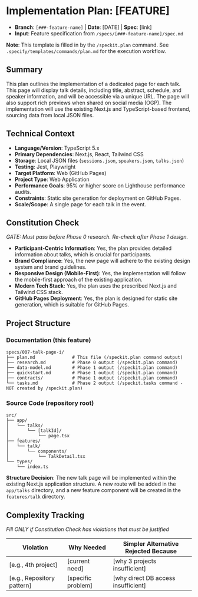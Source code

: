 # Implementation Plan: [FEATURE]

- **Branch**: `[###-feature-name]` | **Date**: [DATE] | **Spec**: [link]
- **Input**: Feature specification from `/specs/[###-feature-name]/spec.md`

**Note**: This template is filled in by the `/speckit.plan` command. See `.specify/templates/commands/plan.md` for the execution workflow.

## Summary

This plan outlines the implementation of a dedicated page for each talk. This page will display talk details, including title, abstract, schedule, and speaker information, and will be accessible via a unique URL. The page will also support rich previews when shared on social media (OGP). The implementation will use the existing Next.js and TypeScript-based frontend, sourcing data from local JSON files.

## Technical Context

- **Language/Version**: TypeScript 5.x
- **Primary Dependencies**: Next.js, React, Tailwind CSS
- **Storage**: Local JSON files (`sessions.json`, `speakers.json`, `talks.json`)
- **Testing**: Jest, Playwright
- **Target Platform**: Web (GitHub Pages)
- **Project Type**: Web Application
- **Performance Goals**: 95% or higher score on Lighthouse performance audits.
- **Constraints**: Static site generation for deployment on GitHub Pages.
- **Scale/Scope**: A single page for each talk in the event.

## Constitution Check

_GATE: Must pass before Phase 0 research. Re-check after Phase 1 design._

- **Participant-Centric Information**: Yes, the plan provides detailed information about talks, which is crucial for participants.
- **Brand Compliance**: Yes, the new page will adhere to the existing design system and brand guidelines.
- **Responsive Design (Mobile-First)**: Yes, the implementation will follow the mobile-first approach of the existing application.
- **Modern Tech Stack**: Yes, the plan uses the prescribed Next.js and Tailwind CSS stack.
- **GitHub Pages Deployment**: Yes, the plan is designed for static site generation, which is suitable for GitHub Pages.

## Project Structure

### Documentation (this feature)

```
specs/007-talk-page-i/
├── plan.md              # This file (/speckit.plan command output)
├── research.md          # Phase 0 output (/speckit.plan command)
├── data-model.md        # Phase 1 output (/speckit.plan command)
├── quickstart.md        # Phase 1 output (/speckit.plan command)
├── contracts/           # Phase 1 output (/speckit.plan command)
└── tasks.md             # Phase 2 output (/speckit.tasks command - NOT created by /speckit.plan)
```

### Source Code (repository root)

```
src/
├── app/
│   └── talks/
│       └── [talkId]/
│           └── page.tsx
├── features/
│   └── talk/
│       └── components/
│           └── TalkDetail.tsx
└── types/
    └── index.ts
```

**Structure Decision**: The new talk page will be implemented within the existing Next.js application structure. A new route will be added in the `app/talks` directory, and a new feature component will be created in the `features/talk` directory.

## Complexity Tracking

_Fill ONLY if Constitution Check has violations that must be justified_

| Violation | Why Needed | Simpler Alternative Rejected Because |
| --- | --- | --- |
| [e.g., 4th project] | [current need] | [why 3 projects insufficient] |
| [e.g., Repository pattern] | [specific problem] | [why direct DB access insufficient] |
